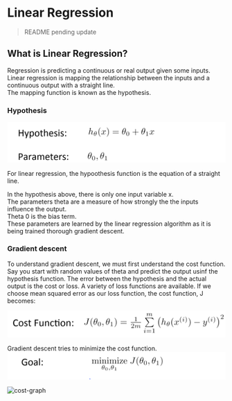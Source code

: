 # Linear Regression
<blockquote>
  README pending update
</blockquote>

## What is Linear Regression?
Regression is predicting a continuous or real output given some inputs.  
Linear regression is mapping the relationship between the inputs and a continuous output with a straight line.    
The mapping function is known as the hypothesis.  

### Hypothesis  

![hypothesis](/Linear-regression/images/hypothesis.png) 

For linear regression, the hypoothesis function is the equation of a straight line.  

In the hypothesis above, there is only one input variable x.  
The parameters theta are a measure of how strongly the the inputs influence the output.  
Theta 0 is the bias term.  
These parameters are learned by the linear regression algorithm as it is being trained thorough gradient descent.

### Gradient descent
To understand gradient descent, we must first understand the cost function.  
Say you start with random values of theta and predict the output usinf the hypothesis function. The error between the hypothesis and the actual output is the cost or loss. A variety of loss functions are available. If we choose mean squared error as our loss function, the cost function, J becomes:  

![cost](/Linear-regression/images/cost.png)  

Gradient descent tries to minimize the cost function.  
![goal](/Linear-regression/images/goal.png)  

![cost-graph](https://www.google.com/url?sa=i&url=https%3A%2F%2Fwww.researchgate.net%2Ffigure%2FA-graph-of-a-cost-function-modified-from_fig1_329920042&psig=AOvVaw3BFKDEdBH5VSlP6y-DLSZ7&ust=1645817290752000&source=images&cd=vfe&ved=0CAsQjRxqFwoTCIi2yKmJmfYCFQAAAAAdAAAAABAD) 